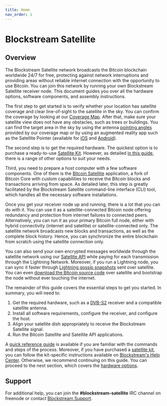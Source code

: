 ```yaml
---
title: Home
nav_order: 1
---
```


# Blockstream Satellite

## Overview

The Blockstream Satellite network broadcasts the Bitcoin blockchain worldwide
24/7 for free, protecting against network interruptions and providing areas
without reliable internet connection with the opportunity to use Bitcoin. You
can join this network by running your own Blockstream Satellite receiver
node. This document guides you over all the hardware options, software
components, and assembly instructions.

The first step to get started is to verify whether your location has satellite
coverage and clear line-of-sight to the satellite in the sky. You can confirm
the coverage by looking at our [Coverage
Map](https://blockstream.com/satellite/#satellite_network-coverage). After that,
make sure your satellite view does not have any obstacles, such as trees or
buildings. You can find the target area in the sky by using the antenna
[pointing angles](doc/antenna-pointing.md#mount-the-antenna) provided by our
coverage map or by using an augmented reality app such as the Satellite Pointer
(available for
[iOS](https://apps.apple.com/th/app/satellite-pointer/id994565490) and
[Android](https://play.google.com/store/apps/details?id=com.tda.satpointer)).

The second step is to get the required hardware. The quickest option is to
purchase a ready-to-use [Satellite
Kit](https://store.blockstream.com/product-category/satellite_kits/). However,
as detailed [in this guide](doc/hardware.md), there is a range of other options
to suit your needs.

Third, you need to prepare a host computer with a few software components. One
of them is the [Bitcoin
Satellite](https://github.com/Blockstream/bitcoinsatellite/) application, a fork
of Bitcoin Core with custom capabilities to receive the Bitcoin blocks and
transactions arriving from space. As detailed later, this step is greatly
facilitated by the Blockstream Satellite command-line interface (CLI) tool,
which handles all the necessary software installations.

Once you get your receiver node up and running, there is a lot that you can do
with it. You can use it as a satellite-connected Bitcoin node offering
redundancy and protection from internet failures to connected
peers. Alternatively, you can run it as your primary Bitcoin full node, either
with hybrid connectivity (internet and satellite) or satellite-connected
only. The satellite network broadcasts new blocks and transactions, as well as
the complete block history. Hence, you can synchronize the entire blockchain
from scratch using the satellite connection only.

You can also send your own encrypted messages worldwide through the satellite
network using our [Satellite API](doc/api.md) while paying for each transmission
through the Lightning Network. Moreover, if you run a Lightning node, you can
sync it faster through [Lightning gossip
snapshots](doc/api.md#lightning-gossip-snapshots) sent over satellite. You can
even [download the Bitcoin source code](doc/api.md#bitcoin-source-code-messages)
over satellite and bootstrap the node without ever touching the internet.

The remainder of this guide covers the essential steps to get you started. In
summary, you will need to:

1. Get the required hardware, such as a
   [DVB-S2](https://en.wikipedia.org/wiki/DVB-S2) receiver and a compatible
   satellite antenna.
2. Install all software requirements, configure the receiver, and configure the
   host.
3. Align your satellite dish appropriately to receive the Blockstream Satellite
   signal.
4. Run the Bitcoin Satellite and Satellite API applications.

A [quick reference guide](doc/quick-reference.md) is available if you are
familiar with the commands and steps of the process. Moreover, if you have
purchased a [satellite
kit](https://store.blockstream.com/product-category/satellite_kits/), you can
follow the kit-specific instructions available on [Blockstream's Help
Center](https://help.blockstream.com/hc/en-us/articles/900001613686).
Otherwise, we recommend continuing on this guide. You can proceed to the next
section, which covers the [hardware options](doc/hardware.md).

## Support

For additional help, you can join the **#blockstream-satellite** IRC channel on
freenode or contact [Blockstream Support](https://help.blockstream.com/).
